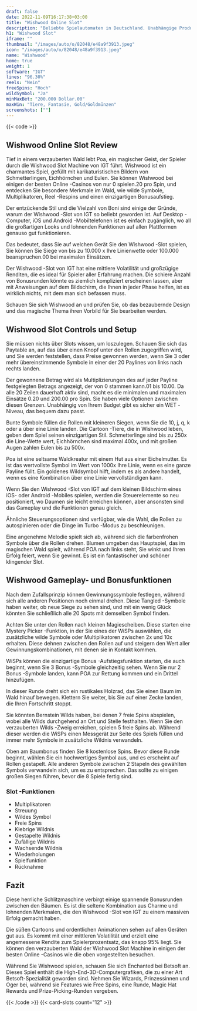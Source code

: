 ```yaml
---
draft: false
date: 2022-11-09T16:17:38+03:00
title: "Wishwood Online Slot"
description: "Beliebte Spielautomaten in Deutschland. Unabhängige Produktbewertungen und exklusive Anmeldeangebote. Jetzt spielen!"
h1: "Wishwood Slot"
iframe: ""
thumbnail: "/images/auto/o/82048/e48a9f3913.jpeg"
icon: "/images/auto/o/82048/e48a9f3913.jpeg"
name: "Wishwood"
home: true
weight: 1
software: "IGT"
lines: "96.30%"
reels: "Nein"
freeSpins: "Hoch"
wildSymbol: "Ja"
minMaxBet: "200.000 Dollar.00"
maxWin: "Tiere, Fantasie, Gold/Goldmünzen"
screenshots: [""]
---
```


{{< code >}}<h2>Wishwood Online Slot Review</h2><p>Tief in einem verzauberten Wald lebt Poa, ein magischer Geist, der Spieler durch die Wishwood Slot Machine von IGT führt. Wishwood ist ein charmantes Spiel, gefüllt mit karikaturistischen Bildern von Schmetterlingen, Eichhörnchen und Eulen. Sie können Wishwood bei einigen der besten Online -Casinos von nur 0 spielen.20 pro Spin, und entdecken Sie besondere Merkmale im Wald, wie wilde Symbole, Multiplikatoren, Reel -Respins und einen einzigartigen Bonusaufstieg.</p><p>Der entzückende Stil und die Vielzahl von Boni sind einige der Gründe, warum der Wishwood -Slot von IGT so beliebt geworden ist. Auf Desktop -Computer, iOS und Android -Mobiltelefonen ist es einfach zugänglich, wo all die großartigen Looks und lohnenden Funktionen auf allen Plattformen genauso gut funktionieren.</p><p>Das bedeutet, dass Sie auf welchen Gerät Sie den Wishwood -Slot spielen, Sie können Sie Siege von bis zu 10.000 x Ihre Linienwette oder 100.000 beanspruchen.00 bei maximalen Einsätzen.</p><p>Der Wishwood -Slot von IGT hat eine mittlere Volatilität und großzügige Renditen, die es ideal für Spieler aller Erfahrung machen. Die schiere Anzahl von Bonusrunden könnte es ziemlich kompliziert erscheinen lassen, aber mit Anweisungen auf dem Bildschirm, die Ihnen in jeder Phase helfen, ist es wirklich nichts, mit dem man sich befassen muss.</p><p>Schauen Sie sich Wishwood an und prüfen Sie, ob das bezaubernde Design und das magische Thema ihren Vorbild für Sie bearbeiten werden.</p><h2>Wishwood Slot Controls und Setup</h2><p>Sie müssen nichts über Slots wissen, um loszulegen. Schauen Sie sich das Paytable an, auf das über einen Knopf unter den Rollen zugegriffen wird, und Sie werden feststellen, dass Preise gewonnen werden, wenn Sie 3 oder mehr übereinstimmende Symbole in einer der 20 Paylines von links nach rechts landen.</p><p>Der gewonnene Betrag wird als Multiplizierungen des auf jeder Payline festgelegten Betrags angezeigt, der von 0 stammen kann.01 bis 10.00. Da alle 20 Zeilen dauerhaft aktiv sind, macht es die minimalen und maximalen Einsätze 0.20 und 200.00 pro Spin. Sie haben viele Optionen zwischen diesen Grenzen. Unabhängig von Ihrem Budget gibt es sicher ein WET -Niveau, das bequem dazu passt.</p><p>Bunte Symbole füllen die Rollen mit kleineren Siegen, wenn Sie die 10, j, q, k oder a über eine Linie landen. Die Cartoon -Tiere, die in Wishwood leben, geben dem Spiel seinen einzigartigen Stil. Schmetterlinge sind bis zu 250x die Line-Wette wert, Eichhörnchen sind maximal 400x, und mit großen Augen zahlen Eulen bis zu 500x.</p><p>Poa ist eine seltsame Waldkreatur mit einem Hut aus einer Eichelmutter. Es ist das wertvollste Symbol im Wert von 1000x Ihre Linie, wenn es eine ganze Payline füllt. Ein goldenes Wildsymbol hilft, indem es als andere handelt, wenn es eine Kombination über eine Linie vervollständigen kann.</p><p>Wenn Sie den Wishwood -Slot von IGT auf dem kleinen Bildschirm eines iOS- oder Android -Mobiles spielen, werden die Steuerelemente so neu positioniert, wo Daumen sie leicht erreichen können, aber ansonsten sind das Gameplay und die Funktionen genau gleich.</p><p>Ähnliche Steuerungsoptionen sind verfügbar, wie die Wahl, die Rollen zu autospinieren oder die Dinge im Turbo -Modus zu beschleunigen.</p><p>Eine angenehme Melodie spielt sich ab, während sich die farbenfrohen Symbole über die Rollen drehen. Blumen umgeben das Hauptspiel, das im magischen Wald spielt, während POA nach links steht, Sie winkt und Ihren Erfolg feiert, wenn Sie gewinnt. Es ist ein fantastischer und schöner klingender Slot.</p><h2>Wishwood Gameplay- und Bonusfunktionen</h2><p>Nach dem Zufallsprinzip können Gewinnungssymbole festlegen, während sich alle anderen Positionen noch einmal drehen. Diese Tangled -Symbole haben weiter, ob neue Siege zu sehen sind, und mit ein wenig Glück könnten Sie schließlich alle 20 Spots mit demselben Symbol finden.</p><p>Achten Sie unter den Rollen nach kleinen Magiescheiben. Diese starten eine Mystery Picker -Funktion, in der Sie eines der WiSPs auswählen, die zusätzliche wilde Symbole oder Multiplikatoren zwischen 2x und 10x erhalten. Diese dehnen zwischen den Rollen auf und steigern den Wert aller Gewinnungskombinationen, mit denen sie in Kontakt kommen.</p><p>WiSPs können die einzigartige Bonus -Aufstiegsfunktion starten, die auch beginnt, wenn Sie 3 Bonus -Symbole gleichzeitig sehen. Wenn Sie nur 2 Bonus -Symbole landen, kann POA zur Rettung kommen und ein Drittel hinzufügen.</p><p>In dieser Runde dreht sich ein rustikales Holzrad, das Sie einen Baum im Wald hinauf bewegen. Klettern Sie weiter, bis Sie auf einer Zecke landen, die Ihren Fortschritt stoppt.</p><p>Sie könnten Bernstein Wilds haben, bei denen 7 freie Spins abspielen, wobei alle Wilds durchgehend an Ort und Stelle festhalten. Wenn Sie den verzauberten Wilds -Zweig erreichen, spielen 5 freie Spins ab. Während dieser werden die WiSPs einen Messgerät zur Seite des Spiels füllen und immer mehr Symbole in zusätzliche Wildnis verwandeln.</p><p>Oben am Baumbonus finden Sie 8 kostenlose Spins. Bevor diese Runde beginnt, wählen Sie ein hochwertiges Symbol aus, und es erscheint auf Rollen gestapelt. Alle anderen Symbole zwischen 2 Stapeln des gewählten Symbols verwandeln sich, um es zu entsprechen. Das sollte zu einigen großen Siegen führen, bevor die 8 Spiele fertig sind.</p><h3>
Slot -Funktionen</h3><ul>
<li></span>
Multiplikatoren</li>
<li></span>
Streuung</li>
<li></span>
Wildes Symbol</li>
<li></span>
Freie Spins</li>
<li></span>
Klebrige Wildnis</li>
<li></span>
Gestapelte Wildnis</li>
<li></span>
Zufällige Wildnis</li>
<li></span>
Wachsende Wildnis</li>
<li></span>
Wiederholungen</li>
<li></span>
Spielfunktion</li>
<li></span>
Rücknahme</li></ul><h2>Fazit</h2><p>Diese herrliche Schlitzmaschine verbirgt einige spannende Bonusrunden zwischen den Bäumen. Es ist die seltene Kombination aus Charme und lohnenden Merkmalen, die den Wishwood -Slot von IGT zu einem massiven Erfolg gemacht haben.</p><p>Die süßen Cartoons und ordentlichen Animationen sehen auf allen Geräten gut aus. Es kommt mit einer mittleren Volatilität und erzielt eine angemessene Rendite zum Spielerprozentsatz, das knapp 95% liegt. Sie können den verzauberten Wald der Wishwood Slot Machine in einigen der besten Online -Casinos wie die oben vorgestellten besuchen.</p><p>Während Sie Wishwood spielen, schauen Sie sich Enchanted bei Betsoft an. Dieses Spiel enthält die High-End-3D-Computergrafiken, die zu einer Art Betsoft-Spezialität geworden sind. Nehmen Sie Wizards, Prinzessinnen und Oger bei, während sie Features wie Free Spins, eine Runde, Magic Hat Rewards und Prize-Picking-Runden vergeben.</p>{{< /code >}}
 {{< card-slots count="12" >}}